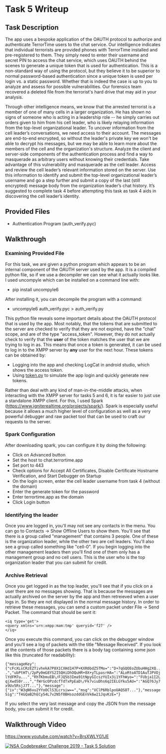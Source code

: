 # Task 5 Writeup

## Task Description

The app uses a bespoke application of the OAUTH protocol to authorize and authenticate TerrorTime users to the chat service. Our intelligence indicates that individual terrorists are provided phones with TerrorTime installed and pre-registered to them. They simply need to enter their username and secret PIN to access the chat service, which uses OAUTH behind the scenes to generate a unique token that is used for authentication. This is a non-standard way of using the protocol, but they believe it to be superior to normal password-based authentication since a unique token is used per login vs. a static password. Whether that is indeed the case is up to you to analyze and assess for possible vulnerabilities. Our forensics team recovered a deleted file from the terrorist's hard drive that may aid in your analysis.

Through other intelligence means, we know that the arrested terrorist is a member of one of many cells in a larger organization. He has shown no signs of someone who is acting in a leadership role -- he simply carries out orders given to him from his cell leader, who is likely relaying information from the top-level organizational leader. To uncover information from the cell leader’s conversations, we need access to their account. The messages are end-to-end encrypted, so without the leader's private key we won't be able to decrypt his messages, but we may be able to learn more about the members of the cell and the organization's structure. Analyze the client and server-side components of the authentication process and find a way to masquerade as arbitrary users without knowing their credentials. Take advantage of this vulnerability and masquerade as the cell leader. Access and review the cell leader’s relevant information stored on the server. Use this information to identify and submit the top-level organizational leader’s username and go a step further and submit a copy of the last (still encrypted) message body from the organization leader’s chat history. It’s suggested to complete task 4 before attempting this task as task 4 aids in discovering the cell leader’s identity.

## Provided Files

* Authentication Program (auth_verify.pyc)

## Walkthrough

### Examining Provided File

For this task, we are given a python program which appears to be an internal component of the OAUTH server used by the app. It is a compiled python file, so if we use a decompiler we can see what it actually looks like. I used uncompyle which can be installed on a command line with:

* pip install uncompyle6

After installing it, you can decompile the program with a command:

* uncompyle6 auth_verify.pyc > auth_verify.py

This python file reveals some important details about the OAUTH protocol that is used by the app. Most notably, that the tokens that are submitted to the server are checked to verify that they are not expired, have the "chat" scope, and are of the type "access_token". However, they do not actually check to verify that the **user** of the token matches the user that we are trying to log in as. This means that once a token is generated, it can be used to log in to the XMPP server by **any** user for the next hour. These tokens can be obtained by:

* Logging into the app and checking LogCat in android studio, which shows the access token.
* Using [token.py](token.py) to simulate the app login and quickly generate new tokens.

Rather than deal with any kind of man-in-the-middle attacks, when interacting with the XMPP server for tasks 5 and 6, it is far easier to just use a standalone XMPP client. For this, I used Spark (https://www.igniterealtime.org/projects/spark/). Spark is especially useful because it allows a much higher level of configuration as well as a very powerful debugger and raw packet tool that can be used to craft our requests to the server.

### Spark Configuration

After downloading spark, you can configure it by doing the following:

* Click on Advanced button
* Set the host to chat.terrortime.app
* Set port to 443
* Check options for Accept All Certificates, Disable Certificate Hostname Verification, and Start Debugger on Startup
* On the login screen, enter the cell leader username from task 4 (without the domain)
* Enter the generate token for the password
* Enter terrortime.app as the domain
* Click Login button

### Identifying the leader

Once you are logged in, you'll may not see any contacts in the menu. You can go to Contacts -> Show Offline Users to show them. You'll see that there is a group called "management" that contains 3 people. One of these is the organization leader, while the other two are cell leaders. You'll also see a group called something like "cell-0". If you begin logging into the other management leaders then you'll find one of them only has a management group and no cell users. This is the user who is the top organization leader that you can submit for credit.

### Archive Retrieval

Once you get logged in as the top leader, you'll see that if you click on a user there are no messages showing. That is because the messages are actually archived on the server by the app and then retreieved when a user logs in. So they are not displayed in the normal message history. In order to retrieve these messages, you can send a custom packet under File -> Send Packet. The command that should be sent it:

    <iq type='get'>
    <query xmlns='urn:xmpp:mam:tmp' queryid='f27' />
    </iq>

Once you execute this command, you can click on the debugger window and you'll see a log of packets with the title "Message Received". If you look at the contents of those packets there is a body tag containing some json like this (truncated for readability):

`{"messageKey":{"cFcXLsCRzEZTivhekA7P8X1CXHd1H7P+KXR0bdZ5TMo=":"D+7qGQOEoZUbuHHg2XQ...","ubPtHT\/2pPy0mG8YS2I5QHiDhOQuHR+8X+yTLpasrHA=":"ALoRtoATD1AuTJPVOjlYdFM7u...","RhTKbmuEB\/FJQ5b3Ima91tNpyGIcszYUIx3i1YFhWyo=":"FUbja1I2LqjXwdS0r...","fWrGcOPzdcfTdTxPpEaD\/Fk7viuDhs6q2IELGYku5AU=":"AGQ76Jy7x9Uv5RsjJ7T..."},"message":{"iv":"W3qN6vu2YYoOClS3Lcrsiw==","msg":"VClP6RblpoUAQS8T..."},"messageSig":"T4GQaB2hECy54L7v2N5f0BHsozddGEnVk6w21JqvKzE="}`

If you select the very last message and copy the JSON from the message body, you can submit it for credit.

## Walkthrough Video
https://www.youtube.com/watch?v=BrsXWLYG1JE

[![NSA Codebreaker Challenge 2019 - Task 5 Solution](https://img.youtube.com/vi/BrsXWLYG1JE/0.jpg)](https://www.youtube.com/watch?v=BrsXWLYG1JE)

